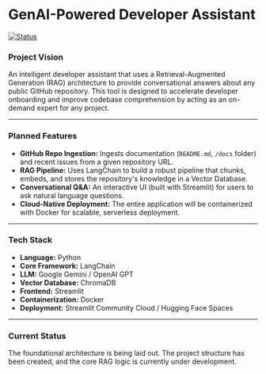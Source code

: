 # GenAI-Powered Developer Assistant

[![Status](https://img.shields.io/badge/Status-Work%20in%20Progress-yellow)](https://github.com/your-username/your-repo-name)

### Project Vision

An intelligent developer assistant that uses a Retrieval-Augmented Generation (RAG) architecture to provide conversational answers about any public GitHub repository. This tool is designed to accelerate developer onboarding and improve codebase comprehension by acting as an on-demand expert for any project.

---

### Planned Features

* **GitHub Repo Ingestion:** Ingests documentation (`README.md`, `/docs` folder) and recent issues from a given repository URL.
* **RAG Pipeline:** Uses LangChain to build a robust pipeline that chunks, embeds, and stores the repository's knowledge in a Vector Database.
* **Conversational Q&A:** An interactive UI (built with Streamlit) for users to ask natural language questions.
* **Cloud-Native Deployment:** The entire application will be containerized with Docker for scalable, serverless deployment.

---

### Tech Stack

* **Language:** Python
* **Core Framework:** LangChain
* **LLM:** Google Gemini / OpenAI GPT
* **Vector Database:** ChromaDB
* **Frontend:** Streamlit
* **Containerization:** Docker
* **Deployment:** Streamlit Community Cloud / Hugging Face Spaces

---

### Current Status

The foundational architecture is being laid out. The project structure has been created, and the core RAG logic is currently under development.
